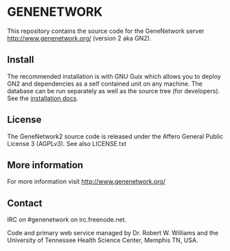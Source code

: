# GENENETWORK

This repository contains the source code for the GeneNetwork server
http://www.genenetwork.org/ (version 2 aka GN2).

## Install

The recommended installation is with GNU Guix which allows you to
deploy GN2 and dependencies as a self contained unit on any machine.
The database can be run separately as well as the source tree (for
developers).  See the [installation docs](doc/README.org).

## License

The GeneNetwork2 source code is released under the Affero General
Public License 3 (AGPLv3). See also LICENSE.txt

## More information

For more information visit http://www.genenetwork.org/

## Contact

IRC on #genenetwork on irc.freenode.net.

Code and primary web service managed by Dr. Robert W. Williams and the
University of Tennessee Health Science Center, Memphis TN, USA. 
